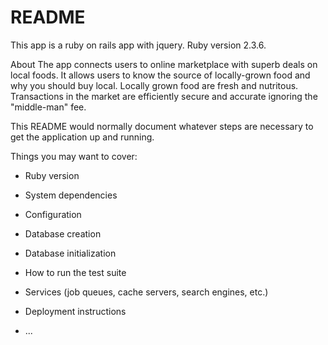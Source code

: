 # README
This app is a ruby on rails app with jquery. Ruby version 2.3.6.

About 
The app connects users to online marketplace with superb deals on local foods. It allows users to know the source of locally-grown food and why you should buy local. Locally grown food are fresh and nutritous. Transactions in the market are efficiently secure and accurate ignoring the "middle-man" fee.




This README would normally document whatever steps are necessary to get the
application up and running.

Things you may want to cover:

* Ruby version

* System dependencies

* Configuration

* Database creation

* Database initialization

* How to run the test suite

* Services (job queues, cache servers, search engines, etc.)

* Deployment instructions

* ...
